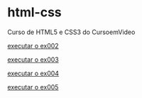 # html-css
 Curso de HTML5 e CSS3 do CursoemVideo


<a href="https://shydersonalves.github.io/html-css/modulo1/ex002/index.html" target="_blank" type="external">executar o ex002</a>

<a href="https://shydersonalves.github.io/html-css/modulo1/ex003/index.html" target="_blank" type="external">executar o ex003</a>

<a href="https://shydersonalves.github.io/html-css/modulo1/ex004/index.html" target="_blank" type="external">executar o ex004</a>

<a href="https://shydersonalves.github.io/html-css/modulo1/ex005/index.html" target="_blank" type="external">executar o ex005</a>
